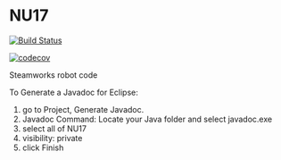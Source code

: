 # NU17

[![Build Status](https://travis-ci.org/FRC125/NU17.svg?branch=master)](https://travis-ci.org/FRC125/NU17)

[![codecov](https://codecov.io/gh/FRC125/NU17/branch/master/graph/badge.svg)](https://codecov.io/gh/FRC125/NU17)


Steamworks robot code

To Generate a Javadoc for Eclipse:
1) go to Project, Generate Javadoc.
2) Javadoc Command: Locate your Java folder and select javadoc.exe
3) select all of NU17
4) visibility: private
5) click Finish
